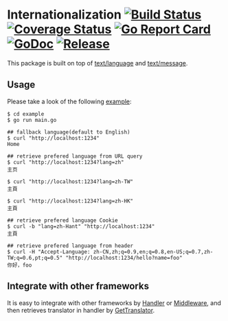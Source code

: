 # Internationalization [![Build Status](https://travis-ci.org/clevergo/i18n.svg?branch=master)](https://travis-ci.org/clevergo/i18n) [![Coverage Status](https://coveralls.io/repos/github/clevergo/i18n/badge.svg?branch=master)](https://coveralls.io/github/clevergo/i18n?branch=master) [![Go Report Card](https://goreportcard.com/badge/github.com/clevergo/i18n)](https://goreportcard.com/report/github.com/clevergo/i18n) [![GoDoc](https://img.shields.io/badge/godoc-reference-blue)](https://pkg.go.dev/github.com/clevergo/i18n) [![Release](https://img.shields.io/github/release/clevergo/i18n.svg?style=flat-square)](https://github.com/clevergo/i18n/releases)

This package is built on top of [text/language](https://pkg.go.dev/golang.org/x/text/language) and [text/message](https://pkg.go.dev/golang.org/x/text/message).

## Usage

Please take a look of the following [example](example):

```shell
$ cd example
$ go run main.go
```

```
## fallback language(default to English)
$ curl "http://localhost:1234"
Home

## retrieve prefered language from URL query
$ curl "http://localhost:1234?lang=zh"
主页

$ curl "http://localhost:1234?lang=zh-TW"
主頁

$ curl "http://localhost:1234?lang=zh-HK"
主頁

## retrieve prefered language Cookie
$ curl -b "lang=zh-Hant" "http://localhost:1234"
主頁

## retrieve prefered language from header
$ curl -H "Accept-Language: zh-CN,zh;q=0.9,en;q=0.8,en-US;q=0.7,zh-TW;q=0.6,pt;q=0.5" "http://localhost:1234/hello?name=foo"
你好，foo
```

## Integrate with other frameworks

It is easy to integrate with other frameworks by [Handler](https://pkg.go.dev/github.com/clevergo/i18n#Handler) or [Middleware](https://pkg.go.dev/github.com/clevergo/i18n#Middleware), and then retrieves translator in handler by [GetTranslator](https://pkg.go.dev/github.com/clevergo/i18n#GetTranslator).
